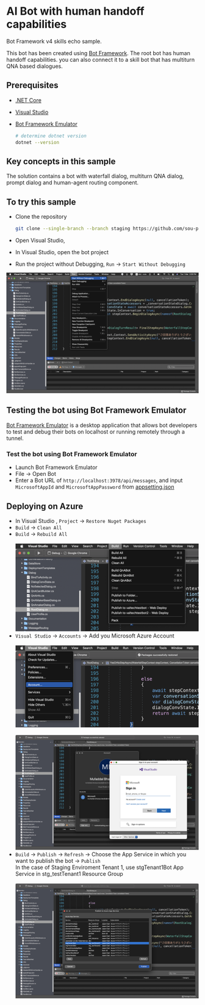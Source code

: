 # AI Bot with human handoff capabilities 

Bot Framework v4 skills echo sample.

This bot has been created using [Bot Framework](https://dev.botframework.com). The root bot has human handoff capabilities. you can also connect it to a skill bot that has multiturn QNA based dialogues.

## Prerequisites

- [.NET Core ](https://dotnet.microsoft.com/en-us/download)
- [Visual Studio](https://visualstudio.microsoft.com/downloads/)
- [Bot Framework Emulator](https://github.com/microsoft/botframework-emulator)

  ```bash
  # determine dotnet version
  dotnet --version
  ```

## Key concepts in this sample

The solution contains a bot with waterfall dialog, multiturn QNA dialog, prompt dialog and human-agent routing component.



## To try this sample

- Clone the repository

    ```bash
    git clone --single-branch --branch staging https://github.com/sou-project/azure-chatbot
    ```
- Open Visual Studio, 
- In Visual Studio, open the bot project
- Run the project without Debugging, `Run` -> `Start Without Debugging`

![Start Without Debugging](/Images/RunWithoutDebugging.png)

## Testing the bot using Bot Framework Emulator

[Bot Framework Emulator](https://github.com/microsoft/botframework-emulator) is a desktop application that allows bot developers to test and debug their bots on localhost or running remotely through a tunnel.


### Test the bot using Bot Framework Emulator

- Launch Bot Framework Emulator
- File -> Open Bot
- Enter a Bot URL of `http://localhost:3978/api/messages`, and input `MicrosoftAppId` and `MicrosoftAppPassword` from  [appsetting.json](https://github.com/sou-project/azure-chatbot/blob/staging/appsettings.json)

## Deploying on Azure
- In Visual Studio , `Project` -> `Restore Nuget Packages`
- `Build` -> `Clean All`
- `Build` -> `Rebuild All`
<br><br>
![Clean and Rebuild](/Images/CleanRebuild.png)
- `Visual Studio` -> `Accounts` -> Add you Microsoft Azure Account
<br><br>
![Create Account 1](/Images/CreateAccount1.png)
<br><br>
![Create Account 2](/Images/CreateAccount2.png)
- `Build` -> `Publish` -> `Refresh` -> Choose the App Service in which you want to publish the bot -> `Publish`<br>
In the case of Staging Enviroment Tenant 1, use stgTenant1Bot App Service in stg_testTenant1 Resource Group
<br><br>
![Publish](/Images/Publish.png)
